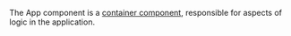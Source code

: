The App component is a [container component](https://medium.com/@dan_abramov/smart-and-dumb-components-7ca2f9a7c7d0), responsible for aspects of logic in the application.
